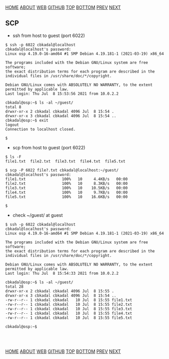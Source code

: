 ---
---

[HOME](index.md)
[ABOUT](README.md)
[WEB](https://osp4diss.vlsm.org/)
[GITHUB](https://github.com/os2xx/osp4diss)
[TOP](#)
[BOTTOM](#endofpage)
[PREV](osp-002-winscp.md)
[NEXT](Welcome2GNULinux.md)

## SCP

* ssh from host to guest (port 6022)

```
$ ssh -p 6022 cbkadal@localhost
cbkadal@localhost's password: 
Linux osp 4.19.0-16-amd64 #1 SMP Debian 4.19.181-1 (2021-03-19) x86_64

The programs included with the Debian GNU/Linux system are free software;
the exact distribution terms for each program are described in the
individual files in /usr/share/doc/*/copyright.

Debian GNU/Linux comes with ABSOLUTELY NO WARRANTY, to the extent
permitted by applicable law.
Last login: Thu Jul  8 15:53:56 2021 from 10.0.2.2

cbkadal@osp:~$ ls -al ~/guest/
total 8
drwxr-xr-x 2 cbkadal cbkadal 4096 Jul  8 15:54 .
drwxr-xr-x 3 cbkadal cbkadal 4096 Jul  8 15:54 ..
cbkadal@osp:~$ exit
logout
Connection to localhost closed.

$

```

* scp from host to guest (port 6022)

```
$ ls -F
file1.txt  file2.txt  file3.txt  file4.txt  file5.txt

$ scp -P 6022 file?.txt cbkadal@localhost:~/guest/
cbkadal@localhost's password: 
file1.txt                100%   10     4.4KB/s   00:00    
file2.txt                100%   10     8.3KB/s   00:00    
file3.txt                100%   10    10.5KB/s   00:00    
file4.txt                100%   10     9.7KB/s   00:00    
file5.txt                100%   10    16.6KB/s   00:00    

$

```

* check ~/guest/ at guest

```
$ ssh -p 6022 cbkadal@localhost
cbkadal@localhost's password: 
Linux osp 4.19.0-16-amd64 #1 SMP Debian 4.19.181-1 (2021-03-19) x86_64

The programs included with the Debian GNU/Linux system are free software;
the exact distribution terms for each program are described in the
individual files in /usr/share/doc/*/copyright.

Debian GNU/Linux comes with ABSOLUTELY NO WARRANTY, to the extent
permitted by applicable law.
Last login: Thu Jul  8 15:54:33 2021 from 10.0.2.2

cbkadal@osp:~$ ls -al ~/guest/
total 28
drwxr-xr-x 2 cbkadal cbkadal 4096 Jul  8 15:55 .
drwxr-xr-x 3 cbkadal cbkadal 4096 Jul  8 15:54 ..
-rw-r--r-- 1 cbkadal cbkadal   10 Jul  8 15:55 file1.txt
-rw-r--r-- 1 cbkadal cbkadal   10 Jul  8 15:55 file2.txt
-rw-r--r-- 1 cbkadal cbkadal   10 Jul  8 15:55 file3.txt
-rw-r--r-- 1 cbkadal cbkadal   10 Jul  8 15:55 file4.txt
-rw-r--r-- 1 cbkadal cbkadal   10 Jul  8 15:55 file5.txt

cbkadal@osp:~$ 

```

<br id="endofpage"><br>

[HOME](index.md)
[ABOUT](README.md)
[WEB](https://osp4diss.vlsm.org/)
[GITHUB](https://github.com/os2xx/osp4diss)
[TOP](#)
[BOTTOM](#endofpage)
[PREV](osp-002-winscp.md)
[NEXT](Welcome2GNULinux.md)
<br>

